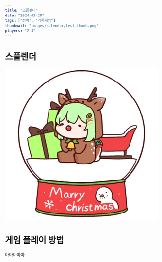 ```yaml
---
title: "스플렌더"
date: "2024-03-20"
tags: ["전략", "가족게임"]
thumbnail: "images/splendor/test_thumb.png"
players: "2-4"
---
```

# 스플렌더
![게임 이미지](images/splendor/test_thumb.png)

# 게임 플레이 방법
아아아아아
